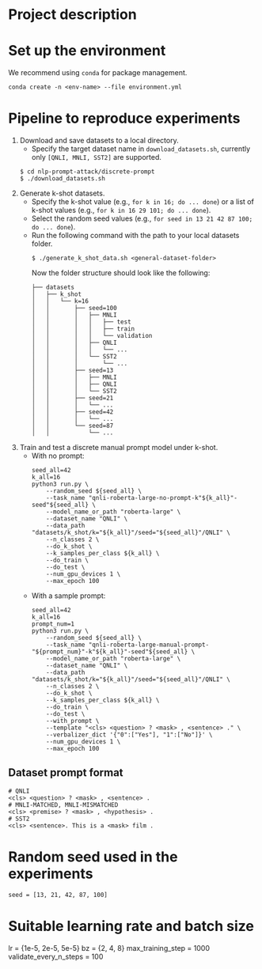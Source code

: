 # Project description

# Set up the environment
We recommend using `conda` for package management.
```
conda create -n <env-name> --file environment.yml
```

# Pipeline to reproduce experiments
1. Download and save datasets to a local directory.
    - Specify the target dataset name in `download_datasets.sh`, currently only `[QNLI, MNLI, SST2]` are supported.
    ```
    $ cd nlp-prompt-attack/discrete-prompt
    $ ./download_datasets.sh
    ```
2. Generate k-shot datasets.
    - Specify the k-shot value (e.g., `for k in 16; do ... done`) or a list of k-shot values (e.g., `for k in 16 29 101; do ... done`).
    - Select the random seed values (e.g., `for seed in 13 21 42 87 100; do ... done`).
    - Run the following command with the path to your local datasets folder.
        ```
        $ ./generate_k_shot_data.sh <general-dataset-folder>
        ```
        Now the folder structure should look like the following:
        ```
        ├── datasets
        │   ├── k_shot
        │   │   └── k=16
        │   │       ├── seed=100
        │   │       │   ├── MNLI
        │   │       │   │   ├── test
        │   │       │   │   ├── train
        │   │       │   │   └── validation
        │   │       │   ├── QNLI
        │   │       │   │   └── ...
        │   │       │   └── SST2
        │   │       │       └── ...
        │   │       ├── seed=13
        │   │       │   ├── MNLI
        │   │       │   ├── QNLI
        │   │       │   └── SST2
        │   │       ├── seed=21
        │   │       │   └── ...
        │   │       ├── seed=42
        │   │       │   └── ...
        │   │       └── seed=87
        │   │           └── ...
        ```
3. Train and test a discrete manual prompt model under k-shot.
    - With no prompt:
        ```
        seed_all=42
        k_all=16
        python3 run.py \
            --random_seed ${seed_all} \
            --task_name "qnli-roberta-large-no-prompt-k"${k_all}"-seed"${seed_all} \
            --model_name_or_path "roberta-large" \
            --dataset_name "QNLI" \
            --data_path "datasets/k_shot/k="${k_all}"/seed="${seed_all}"/QNLI" \
            --n_classes 2 \
            --do_k_shot \
            --k_samples_per_class ${k_all} \
            --do_train \
            --do_test \
            --num_gpu_devices 1 \
            --max_epoch 100
        ```
    - With a sample prompt:
        ```
        seed_all=42
        k_all=16
        prompt_num=1
        python3 run.py \
            --random_seed ${seed_all} \
            --task_name "qnli-roberta-large-manual-prompt-"${prompt_num}"-k"${k_all}"-seed"${seed_all} \
            --model_name_or_path "roberta-large" \
            --dataset_name "QNLI" \
            --data_path "datasets/k_shot/k="${k_all}"/seed="${seed_all}"/QNLI" \
            --n_classes 2 \
            --do_k_shot \
            --k_samples_per_class ${k_all} \
            --do_train \
            --do_test \
            --with_prompt \
            --template "<cls> <question> ? <mask> , <sentence> ." \
            --verbalizer_dict '{"0":["Yes"], "1":["No"]}' \
            --num_gpu_devices 1 \
            --max_epoch 100
        ```

## Dataset prompt format
```
# QNLI
<cls> <question> ? <mask> , <sentence> .
# MNLI-MATCHED, MNLI-MISMATCHED
<cls> <premise> ? <mask> , <hypothesis> .
# SST2
<cls> <sentence>. This is a <mask> film .
```

# Random seed used in the experiments
`seed = [13, 21, 42, 87, 100]`

# Suitable learning rate and batch size
lr = {1e-5, 2e-5, 5e-5}
bz = {2, 4, 8}
max_training_step = 1000
validate_every_n_steps = 100